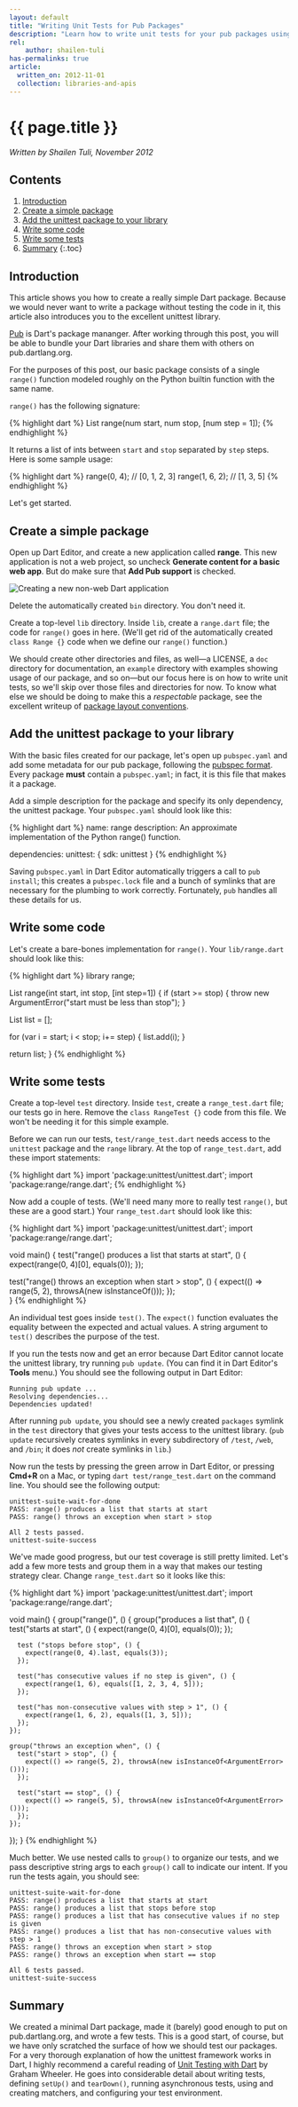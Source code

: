 ```yaml
--- 
layout: default
title: "Writing Unit Tests for Pub Packages"
description: "Learn how to write unit tests for your pub packages using the unittest library"
rel:
    author: shailen-tuli
has-permalinks: true
article:
  written_on: 2012-11-01
  collection: libraries-and-apis
---
```


# {{ page.title }}
_Written by Shailen Tuli, November 2012_

## Contents

1. [Introduction](#introduction)
1. [Create a simple package](#create-a-simple-package)
1. [Add the unittest package to your library](#add-the-unittest-package-to-your-library)
1. [Write some code](#write-some-code)
1. [Write some tests](#write-some-tests)
1. [Summary](#summary)
{:.toc}

## Introduction

This article shows you how to create a really simple Dart
package. Because we would never want to write a package without testing
the code in it, this article also introduces you to the excellent unittest library.

[Pub](http://pub.dartlang.org/) is Dart's package mananger. After working 
through this post, you will be able to bundle your Dart libraries and share
them with others on pub.dartlang.org.

For the purposes of this post, our basic package consists of
a single `range()` function modeled roughly on the Python builtin function with
the same name.  

`range()` has the following signature: 

{% highlight dart %}
List<num> range(num start, num stop, [num step = 1]);
{% endhighlight %}

It returns a list of ints between `start` and `stop` separated by `step`
steps. Here is some sample usage:

{% highlight dart %}
range(0, 4);    // [0, 1, 2, 3]
range(1, 6, 2); // [1, 3, 5]
{% endhighlight %}

Let's get started.

## Create a simple package

Open up Dart Editor, and create a new application called **range**. This new 
application is not a web project, so uncheck **Generate content for a
basic web app**.  But do make sure that **Add Pub support** is checked.  

![Creating a new non-web Dart application](imgs/creating_a_dart_app.jpg)

Delete the automatically created `bin` directory. You don't need it.

Create a top-level `lib` directory. Inside `lib`, create a `range.dart` file;
the code for `range()` goes in here. (We'll get rid of the automatically 
created `class Range {}` code when we define our `range()` function.)

We should create other directories and files, as well—a
LICENSE, a `doc` directory for documentation, an `example` directory with examples 
showing usage of our package, and so on—but our focus here is on how to write
unit tests, so we'll skip over those files and directories for now. To know
what else we should be doing to make this a _respectable_ package, see the
excellent writeup of
[package layout conventions](http://pub.dartlang.org/doc/package-layout.html).

## Add the unittest package to your library

With the basic files created for our package, let's open up `pubspec.yaml` 
and add some metadata for our pub package, following the
[pubspec format](http://pub.dartlang.org/doc/pubspec.html).
Every package **must** contain a `pubspec.yaml`; in fact, it is this file
that makes it a package. 

Add a simple description for the package and specify its only dependency,
the unittest package. Your `pubspec.yaml` should look like this:

{% highlight dart %}
name: range
description: An approximate implementation of the Python range() function.
    
dependencies:
  unittest: { sdk: unittest }
{% endhighlight %}

Saving `pubspec.yaml` in Dart Editor automatically triggers a call to 
`pub install`; this creates a `pubspec.lock` file and a bunch of symlinks
that are necessary for the plumbing to work correctly. Fortunately, 
`pub` handles all these details for us. 

## Write some code

Let's create a bare-bones implementation for `range()`. Your `lib/range.dart`
should look like this:
    
{% highlight dart %}
library range; 

List<int> range(int start, int stop, [int step=1]) {
  if (start >= stop) {
    throw new ArgumentError("start must be less than stop");
  }

  List<int> list = [];
  
  for (var i = start; i < stop; i+= step) {
    list.add(i);
  }

  return list;
}
{% endhighlight %}
    
## Write some tests

Create a top-level `test` directory. Inside `test`, create a `range_test.dart`
file; our tests go in here. Remove the `class RangeTest {}` code from this file.
We won't be needing it for this simple example.

Before we can run our tests, `test/range_test.dart` needs access to the 
`unittest` package and the `range` library. At the top of `range_test.dart`, 
add these import statements:

{% highlight dart %}
import 'package:unittest/unittest.dart';
import 'package:range/range.dart';
{% endhighlight %}

Now add a couple of tests. (We'll need many more to really test `range()`, but
these are a good start.) Your `range_test.dart` should look like this:

{% highlight dart %}
import 'package:unittest/unittest.dart';
import 'package:range/range.dart';

void main() {
  test("range() produces a list that starts at start", () {
    expect(range(0, 4)[0], equals(0));
  });

  test("range() throws an exception when start > stop", () {
    expect(() => range(5, 2), throwsA(new isInstanceOf<ArgumentError>()));
  });      
}
{% endhighlight %}

An individual test goes inside `test()`. The `expect()` function
evaluates the equality
between the expected and actual values. A string argument to `test()` describes
the purpose of the test. 

If you run the tests now and get an error because Dart Editor cannot locate the
unittest library, try running `pub update`. (You can find it in Dart Editor's
**Tools** menu.) You should see the following output
in Dart Editor:

    Running pub update ...
    Resolving dependencies...
    Dependencies updated!

After running `pub update`, you should see a newly created `packages` symlink 
in the `test` directory that gives your tests access to the unittest
library. (`pub update` recursively creates symlinks in every subdirectory of 
`/test`, `/web`, and `/bin`; it does _not_ create symlinks in `lib`.)

Now run the tests by pressing the green arrow in Dart Editor, or pressing 
**Cmd+R** on a Mac, or typing `dart test/range_test.dart` on the
command line. You should see the following output:

    unittest-suite-wait-for-done
    PASS: range() produces a list that starts at start
    PASS: range() throws an exception when start > stop
    
    All 2 tests passed.
    unittest-suite-success

We've made good progress, but our test coverage is still pretty limited. Let's
add a few more tests and group them in a way that makes our testing strategy
clear. Change `range_test.dart` so it looks like this:

{% highlight dart %}
import 'package:unittest/unittest.dart';
import 'package:range/range.dart';

void main() {
  group("range()", () {
    group("produces a list that", () {
      test("starts at start", () {
        expect(range(0, 4)[0], equals(0));
      });

      test ("stops before stop", () {
        expect(range(0, 4).last, equals(3));
      });

      test("has consecutive values if no step is given", () {
        expect(range(1, 6), equals([1, 2, 3, 4, 5]));
      });

      test("has non-consecutive values with step > 1", () {
        expect(range(1, 6, 2), equals([1, 3, 5]));
      });
    });

    group("throws an exception when", () {
      test("start > stop", () {
        expect(() => range(5, 2), throwsA(new isInstanceOf<ArgumentError>()));
      });

      test("start == stop", () {
        expect(() => range(5, 5), throwsA(new isInstanceOf<ArgumentError>()));
      });
    });
  });
}
{% endhighlight %}

Much better. We use nested calls to `group()` to organize our tests, and we pass
descriptive string args to each `group()` call to indicate our intent. If
you run the tests again, you should see:

    unittest-suite-wait-for-done
    PASS: range() produces a list that starts at start
    PASS: range() produces a list that stops before stop
    PASS: range() produces a list that has consecutive values if no step is given
    PASS: range() produces a list that has non-consecutive values with step > 1
    PASS: range() throws an exception when start > stop
    PASS: range() throws an exception when start == stop
    
    All 6 tests passed.
    unittest-suite-success

## Summary

We created a minimal Dart package, made it (barely) good enough
to put on pub.dartlang.org, and wrote a few tests.  This is a good start, of course, but
we have only scratched the surface of how we should test our packages. For a
very thorough explanation of how the unittest framework works in Dart, I 
highly recommend a careful reading of 
[Unit Testing with Dart](http://www.dartlang.org/articles/dart-unit-tests/) by 
Graham Wheeler. He goes into considerable detail about writing tests, defining
`setUp()` and `tearDown()`, running asynchronous tests, using and creating
matchers, and configuring your test environment.

